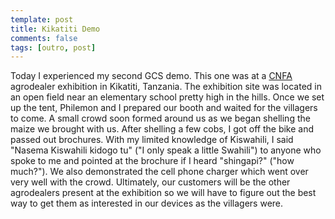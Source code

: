 ```yaml
---
template: post
title: Kikatiti Demo
comments: false
tags: [outro, post]
---
```

Today I experienced my second GCS demo. This one was at a [CNFA](http://www.cnfa.org/) agrodealer exhibition in Kikatiti, Tanzania. The exhibition site was located in an open field near an elementary school pretty high in the hills. Once we set up the tent, Philemon and I prepared our booth and waited for the villagers to come. A small crowd soon formed around us as we began shelling the maize we brought with us. <!-- more --> After shelling a few cobs, I got off the bike and passed out brochures. With my limited knowledge of Kiswahili, I said "Nasema Kiswahili kidogo tu" ("I only speak a little Swahili") to anyone who spoke to me and pointed at the brochure if I heard "shingapi?" ("how much?"). We also demonstrated the cell phone charger which went over very well with the crowd. Ultimately, our customers will be the other agrodealers present at the exhibition so we will have to figure out the best way to get them as interested in our devices as the villagers were.
